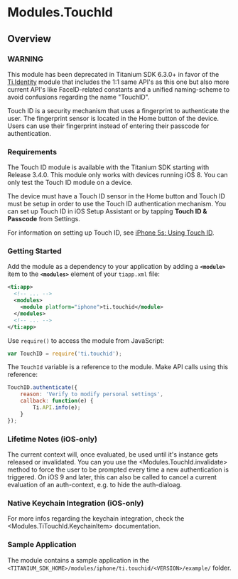 # Modules.TouchId

<TypeHeader/>

## Overview

### WARNING
This module has been deprecated in Titanium SDK 6.3.0+ in favor of the [Ti.Identity](https://github.com/appcelerator-modules/titanium-identity) module
that includes the 1:1 same API's as this one but also more current API's like FaceID-related constants
and a unified naming-scheme to avoid confusions regarding the name "TouchID".

Touch ID is a security mechanism that uses a fingerprint to authenticate the user. The
fingerprint sensor is located in the Home button of the device. Users can use their fingerprint
instead of entering their passcode for authentication.

### Requirements

The Touch ID module is available with the Titanium SDK starting with Release 3.4.0.
This module only works with devices running iOS 8. You can only test the Touch ID module on a device.

The device must have a Touch ID sensor in the Home button and Touch ID must be setup in order to use
the Touch ID authentication mechanism. You can set up Touch ID in iOS Setup Assistant or by
tapping **Touch ID & Passcode** from Settings.

For information on setting up Touch ID, see
[iPhone 5s: Using Touch ID](http://support.apple.com/kb/HT5883).

### Getting Started

Add the module as a dependency to your application by adding a **`<module>`** item to the
**`<modules>`** element of your `tiapp.xml` file:

``` xml
<ti:app>
  <!-- ... -->
  <modules>
    <module platform="iphone">ti.touchid</module>
  </modules>
  <!-- ... -->
</ti:app>
```

Use `require()` to access the module from JavaScript:

``` javascript
var TouchID = require('ti.touchid');
```

The `TouchId` variable is a reference to the module. Make API calls using this reference:

``` javascript
TouchID.authenticate({
    reason: 'Verify to modify personal settings',
    callback: function(e) {
        Ti.API.info(e);
    }
});
```
    
### Lifetime Notes (iOS-only)

The current context will, once evaluated, be used until it's instance gets released or invalidated.
You can you use the <Modules.TouchId.invalidate> method to force the user to be prompted every time a
new authentication is triggered. On iOS 9 and later, this can also be called to cancel a current
evaluation of an auth-context, e.g. to hide the auth-dialoag.
    
### Native Keychain Integration (iOS-only)

For more infos regarding the keychain integration, check the <Modules.TiTouchId.KeychainItem>
documentation.

### Sample Application

The module contains a sample application in the
`<TITANIUM_SDK_HOME>/modules/iphone/ti.touchid/<VERSION>/example/` folder.

<ApiDocs/>
